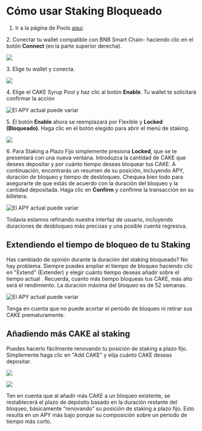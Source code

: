 # Cómo usar Staking Bloqueado



1. Ir a la página de Pools [aquí](https://pancakeswap.finance/pools).

2\.  Conectar tu wallet compatible con BNB Smart Chain- haciendo clic en el botón **Connect** (en la parte superior derecha).

![](<../../../.gitbook/assets/spaces\_-MHREX7DHcljbY5IkjgJ-1972196547\_uploads\_git-blob-76fa2b75b85741a28f2ee2765447fcac5d6d3ba2\_2-how-to-stake-in-syrup-pool (1) (2) (1).png>)



3\. Elige tu wallet y conecta.

![](../../../.gitbook/assets/spaces\_-MHREX7DHcljbY5IkjgJ-1972196547\_uploads\_git-blob-548cf08efdbea00bb65c906f6daab4e0ce27eb2b\_3-how-to-stake-in-syrup-pool.png)

4\. Elige el CAKE Syrup Pool y haz clic al botón **Enable**. Tu wallet te solicitará confirmar la acción

![El APY actual puede variar](../../../.gitbook/assets/spaces\_-MHREX7DHcljbY5IkjgJ-1972196547\_uploads\_git-blob-3ac9de0c40f7320f1dd8a1f491daa3f0f99b1d09\_cake-pool-notenable.png)

5\. El botón **Enable** ahora se reemplazará por Flexible y **Locked (Bloqueado)**. Haga clic en el botón elegido para abrir el menú de staking.

![](<../../../.gitbook/assets/spaces\_-MHREX7DHcljbY5IkjgJ-1972196547\_uploads\_git-blob-e2ac77c73d7cb07ddb1592a2ceaadae75f1e1fcf\_cake-pool-enabled1-small (1).png>)

6\. Para Staking a Plazo Fijo simplemente presiona **Locked**, que se te presentará con una nueva ventana. Introduzca la cantidad de CAKE que desees depositar y por cuánto tiempo deseas bloquear tus CAKE. A continuación, encontrarás un resumen de su posición, incluyendo APY, duración de bloqueo y tiempo de desbloqueo. Chequea bien todo para asegurarte de que estás de acuerdo con la duración del bloqueo y la cantidad depositada. Haga clic en **Confirm** y confirme la transacción en su billetera.



![El APY actual puede variar](../../../.gitbook/assets/spaces\_-MHREX7DHcljbY5IkjgJ-1972196547\_uploads\_git-blob-849cbbcca848b95f5529980287fbe5c38052fcb6\_cake-pool-lock.png)

Todavía estamos refinando nuestra interfaz de usuario, incluyendo duraciones de desbloqueo más precisas y una posible cuenta regresiva.

## Extendiendo el tiempo de bloqueo de tu Staking

Has cambiado de opinión durante la duración del staking bloqueado? No hay problema. Siempre puedes ampliar el tiempo de bloqueo haciendo clic en "Extend" (Extender) y elegir cuánto tiempo deseas añadir sobre el tiempo actual . Recuerda, cuanto más tiempo bloqueas tus CAKE, más alto será el rendimiento. La duración máxima del bloqueo es de 52 semanas.

![El APY actual puede variar](../../../.gitbook/assets/spaces\_-MHREX7DHcljbY5IkjgJ-1972196547\_uploads\_git-blob-0b4ac3477b1fd60630754552a9fe271bc1e5555d\_cake-pool-lock-extend.png)

Tenga en cuenta que no puede acortar el período de bloqueo ni retirar sus CAKE prematuramente.

## Añadiendo más CAKE al staking

Puedes hacerlo fácilmente renovando tu posición de staking a plazo fijo. Simplemente haga clic en "Add CAKE" y elija cuánto CAKE deseas depositar.

![](../../../.gitbook/assets/spaces\_-MHREX7DHcljbY5IkjgJ-1972196547\_uploads\_git-blob-2f50e0516fa111d088743e67e33aa395bb4cabf2\_cake-pool-lock-add-cake.png)

![](<../../../.gitbook/assets/spaces\_-MHREX7DHcljbY5IkjgJ-1972196547\_uploads\_git-blob-b1dc6d4229d7ea137ffd26f342d351f0ad62ba94\_cake-pool-lock-add-cake-APY (1).png>)

Ten en cuenta que al añadir más CAKE a un bloqueo existente, se restablecerá el plazo de depósito basado en la duración restante del bloqueo, básicamente “renovando” su posición de staking a plazo fijo. Esto resulta en un APY más bajo porque su composición sobre un período de tiempo más corto.
